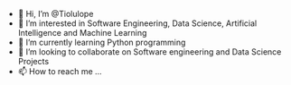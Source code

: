 - 👋 Hi, I’m @Tiolulope
- 👀 I’m interested in Software Engineering, Data Science, Artificial Intelligence and Machine Learning 
- 🌱 I’m currently learning Python programming
- 💞️ I’m looking to collaborate on Software engineering and Data Science Projects 
- 📫 How to reach me ...

<!---
Tiolulope/Tiolulope is a ✨ special ✨ repository because its `README.md` (this file) appears on your GitHub profile.
You can click the Preview link to take a look at your changes.
--->
